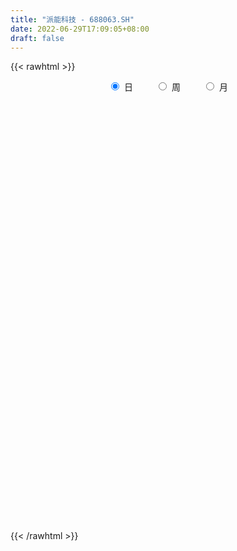 ```yaml
---
title: "派能科技 - 688063.SH"
date: 2022-06-29T17:09:05+08:00
draft: false
---
```

{{< rawhtml >}}
    <div style="text-align: center">
        <label style="padding: 1rem;"><input style="margin-right: .5rem" type="radio" name="period" value="D" checked onclick="period_change(this)">日</label>
        <label style="padding: 1rem;"><input style="margin-right: .5rem" type="radio" name="period" value="W" onclick="period_change(this)">周</label>
        <label style="padding: 1rem;"><input style="margin-right: .5rem" type="radio" name="period" value="M" onclick="period_change(this)">月</label>
    </div>
    <div id="chart" style="height: 700px;"></div> 
    <script type="text/javascript">
        const D_v = [273046.78,97924.73,88136.42,76808.94,65475.7,60757.52,57093.83,66831.12,45826.15,49119.48,37431.47,48142.55,37452.57,31967.43,30569.58,29855.38,43592.85,48864.14,32697.73,33250.48,41893.1,52590.34,36402.85,40763.21,46381.19,34782.19,46251.11,49504.5,40708.45,31573.66,25070.92,29524.57,33654.1,20893.22,26865.68,19765.58,29781.61,24526.86,19784.31,55103.27,35203.8,25400.26,30205.77,25811.33,16181.82,29286.15,48267.77,41911.26,24914.96,20153.99,22989.81,22085.48,20288.35,16671.43,24651.2,17261.12,19601.29,15123.93,22007.22,15567.19,17215.17,16377.56,25790.55,15252.17,15363.24,19764.62,13440.14,7428.01,10926.7,9331.5,7699.43,15605.29,48139.21,22446.74,37890.24,33213.41,38225.96,24677.93,63293.98,37479.45,25271.12,16910.54,14195.3,16563.99,12227.31,7889.49,10055.88,14123.94,17603.5,11700.09,23464.71,17870.92,17282.64,19827.45,16540.26,13549.57,16317.92,20366.4,27458.24,23185.02,20376.6,15290.1,15204.04,17220.78,10466.37,16956.04,20396.37,19632.38,13871.04,23895.1,11225.34,17598.41,21825.78,16162.66,21008.82,26310.12,54431.71,55469.05,44627.77,36869.71,41436.9,28921.9,23352.49,30486.96,49571.92,33452.53,44610.11,38406.59,34427.2,26172.35,31918.99,30494.25,26461.39,21979.28,28813.92,38677.5,49750.01,46345.93,44402.79,48065.46,70808.18,80575.54,57461.12,65347.58,40773.13,27721.02,40338.39,36556.99,44055.19,38465.22,28853.62,31507.08,33045.14,33113.58,26781.0,21010.23,36414.8,23845.56,19172.25,23170.12,23253.92,21565.36,43455.37,19674.5,27497.39,14045.29,16520.76,27085.89,12359.22,12369.03,17633.37,20452.36,11938.68,10515.44,12670.83,12165.64,15302.14,10354.28,10432.88,14107.45,19140.77,12549.72,10895.25,14103.78,10065.69,25934.63,12763.15,14578.12,18965.34,10880.78,8864.61,13312.36,26811.43,15011.58,15095.91,31974.57,33083.77,22109.01,16873.19,19826.4,20055.18,17405.54,19410.14,22831.26,21283.39,12671.64,12857.29,62176.99,29201.33,25301.13,21966.44,18521.07,12959.39,11901.8,14700.48,32486.21,19689.06,17772.47,12399.14,10702.11,23839.31,18803.17,19496.26,12925.37,9293.5,14546.02,16775.47,15584.32,10803.75,15923.17,22494.24,11253.08,9131.74,12372.0,13546.0,13227.3,19943.76,10336.89,9176.72,9474.68,7368.41,7082.1,9055.63,19352.32,14344.21,26085.11,13575.84,22825.08,27306.96,15347.31,15419.07,22466.59,12476.77,12766.37,18546.07,15619.09,14101.1,16610.65,16173.23,20993.71,15220.73,19959.35,15829.45,11224.31,11323.06,12266.18,12228.44,8706.13,8355.8,12172.9,19690.19,12888.26,44457.66,15708.64,19979.28,26477.95,22153.18,27360.99,23233.69,30496.54,31915.74,28472.58,24385.62,14578.54,14138.08,15817.82,20486.51,35273.2,27634.57,41721.8,34428.42,27122.52,36259.04,13683.46,22088.74,17612.84,29095.49,18537.64,15186.68,13064.64,12458.67,24598.79,16164.96,31332.8,40631.09,30932.22,29368.28,27448.64,40314.13,35653.37,30553.74,36952.9,35161.07,40559.89,18127.08,24001.44,18582.17,29362.45,43052.73,52383.19,37032.72,34078.25,34333.2,24100.69,29563.65,30656.7,33726.48,16458.27,41306.78,22444.16,22306.85,19398.06,33512.22,18926.07,25038.09,23859.15,18670.39,17216.48,18381.98,22680.47,23262.22,22484.17,28993.9,25705.33,25683.24,28009.43,13867.39,58177.85,41890.65,39212.88,29786.52,17571.28,34626.61,32515.1,27904.06,38741.04,30600.56,29550.65,21024.37,24052.49,25257.1]
const D_histogram = [0.0,1.4888660969,5.0458470434,6.9397286735,8.553607299,11.0449021253,10.3565838965,7.279390785,5.3257428769,2.7243071398,0.5170983242,-0.7413672257,-1.8365724384,-2.2866656624,-1.9424008083,-2.2785398731,-1.5269099106,0.4443118541,1.640343495,1.3267993974,-1.2915848443,-5.2782120883,-8.1145172512,-9.0562398311,-11.001526925,-11.7703743864,-13.3550514434,-14.3407325232,-13.3822192075,-12.5044127368,-11.1484285305,-10.024057614,-9.2066727445,-7.8690242676,-7.0807191494,-6.2751826288,-5.3163777816,-3.5517093308,-1.9675153506,0.7243266623,2.1731066035,3.1000925504,2.8058041549,2.7480795994,2.9209069325,3.7904996988,5.2372306094,5.1193369002,4.9387205655,4.8778232805,4.605155176,3.9457274952,3.9986467674,3.5129440957,2.4033261709,1.8449588252,1.8435177457,1.8487874363,2.1926450958,2.1455975024,2.2742252423,2.402119201,2.9155961337,3.025175066,3.0935974384,2.4420987488,1.6200338575,0.9819045862,0.7461852615,0.3917151551,0.1560020456,0.3507016393,1.2968421473,1.7577591284,2.3088520193,3.070575991,3.8031565321,4.0811115408,2.4611837047,0.8395222485,0.1046116657,-0.6552451918,-1.0613887106,-1.522702924,-1.5225220061,-1.3712994426,-1.3459124734,-1.2859791253,-0.8082958824,-0.5725207823,0.099824014,0.5202096357,1.149375082,1.5757696369,1.7814807969,1.5768426211,1.5299338313,1.5438445274,2.0434568032,2.0776409201,1.8927102352,1.328848781,1.0607229465,0.5230893438,0.1536787546,-0.5443834731,-0.5535326204,-0.3569722288,-0.3970700562,-1.0215592003,-1.2669778088,-1.0580237607,-0.4917715675,-0.191536557,0.1066275841,0.646082,1.691841355,3.502340429,4.5169411637,4.5409896444,3.4335145366,2.6179355565,2.1599447613,1.975163298,3.3376123228,3.4726982577,4.5969932537,4.7945115286,4.0956627831,2.9082372349,2.5978576802,1.1697767471,-0.2740119793,-1.5102986897,-1.6433422151,-0.4608866654,0.7384957325,1.8328766316,0.7009349107,1.0507823732,4.1306463631,5.1648511551,4.9951178484,2.2131127948,0.9991038052,-0.329681206,0.2609145931,0.78620009,0.2424756731,0.2883477454,-0.4237616544,-1.8126177823,-3.6004005005,-5.3499505335,-6.7150821283,-7.0823147389,-7.0426849326,-6.1546030145,-5.6447477639,-4.8701728701,-4.7313749514,-4.8905591303,-3.0536026405,-1.6668745557,-2.1060625571,-2.1800301302,-2.1272811174,-2.9496520705,-3.1870744346,-3.1715312131,-3.2775616139,-2.5226837191,-2.4592467965,-2.1900117424,-1.5666978469,-1.4410656388,-1.8361649161,-1.6482390314,-1.6932069057,-1.1791282061,-0.1953215841,-0.037172061,-0.0218281654,0.0436521882,-0.0582570294,-1.3221718608,-2.1008885858,-1.9357401198,-0.913291932,-0.2493294261,0.3184385026,0.9460341019,2.4337821262,3.0886411025,3.1966855245,4.3236798958,4.8480684226,5.0557717941,4.4407711953,3.6902507121,3.1403541655,2.1769165339,1.5722671659,1.9762136743,1.0919023654,0.7395029835,0.3441667645,1.9859380921,2.744969583,3.2173773727,3.1461856766,2.1003190284,1.5861424133,0.8963183425,0.7961389099,1.6771566592,1.4639035483,0.6217648111,-0.3101656551,-0.9220691334,-0.7542044732,-0.7237083477,-0.2368111956,-0.3446298065,-0.5411603876,-1.3376098931,-2.3440235142,-2.505602024,-2.7093194209,-2.6277567593,-3.2444417751,-3.6623573642,-3.8399173792,-3.9642772103,-4.061435665,-4.5477531884,-4.4195195726,-4.1707806356,-3.7555944086,-3.7196234161,-3.3563405122,-2.6665582137,-2.1002428125,-1.4862428714,-0.6037586165,-0.7306423228,-0.9662148535,-1.4563857744,-1.8888569582,-2.3137084909,-2.7362336469,-2.7109090802,-2.7382634474,-2.5433483967,-1.969118492,-1.3359178398,-0.7214311285,-0.5506551796,-0.1200448176,0.449848667,0.6275038836,0.7381070261,0.6556131891,0.5595810631,0.9342637597,0.9772190726,0.9794445353,0.9116726442,0.8238387782,0.5544876406,0.8351612069,1.1593359477,2.2173852595,2.7463473635,2.9071466005,3.2095063675,3.6029552849,3.2454463355,3.2454618219,2.6561517282,2.1409463547,1.7517525487,1.1101436682,0.5437318592,0.0439706129,-0.3872790829,-0.4591744801,-0.2486876535,-0.3381834999,-1.3824340976,-2.1962969089,-2.172252523,-1.6506042376,-1.2388732946,-0.7048362719,-0.4689732512,0.0939240106,0.2953713698,0.3617819567,0.3028721155,0.0759142664,0.4930838567,0.5711242423,1.0668362303,1.7040216742,2.1909299977,2.3495510744,2.0117691228,2.439813685,2.3740860596,2.6082793408,3.1813524498,3.3641119833,3.7668058426,3.6177804426,3.1340017833,2.3507718671,1.5285092913,1.551670188,2.4777760057,2.4535721789,2.9506856481,2.7072816493,2.4594302583,2.5729193092,2.5551843236,2.5505003018,2.4118590087,1.5330664703,1.10213164,1.3108554747,1.4317721962,1.9169058686,1.8985288426,2.1866103937,1.8553497742,1.5734214569,1.3336066732,0.7410701919,0.0793571909,-0.0059991174,0.3356469327,0.6326938772,1.0641008727,1.7493256511,1.8198276825,1.3057368255,0.4115555035,0.4035958045,0.6474661308,0.3737678492,0.1088899106,0.9187217087,1.8968505428,2.3683762343,3.8924162702,5.2502935885,5.2115299512,5.4005128003,4.5830071376,3.7663112353]
const D_fast = [0.0,1.8610826211,6.6795253285,10.3083391269,14.0606195772,19.3131399348,21.2139676801,19.9566222648,19.334410076,17.4140511239,15.3361168893,13.8923095329,12.3379612106,11.3162015711,11.1748662231,10.2690921901,10.6389946748,12.7212944031,14.3274119177,14.3455676695,11.4042872167,6.0981069506,1.2331724749,-1.9726100628,-6.6682788879,-10.3797199459,-15.3031598637,-19.8740240744,-22.2610655605,-24.5093622741,-25.9404852003,-27.3221286873,-28.806412004,-29.436019594,-30.4178942631,-31.1811533998,-31.551442998,-30.6747018798,-29.5823867373,-26.7094630589,-24.7174064668,-23.0153973823,-22.608234739,-21.9789393947,-21.0758853284,-19.2586676374,-16.5026290745,-15.3406885586,-14.286624752,-13.1280662169,-12.2494455274,-11.9224413344,-10.8698603703,-10.4773270181,-10.9861134001,-11.0832410396,-10.6238026826,-10.156336133,-9.2643171995,-8.7749654174,-8.0777813668,-7.3493576079,-6.1069816417,-5.241108943,-4.399287211,-4.4402612134,-4.8573176402,-5.2499707651,-5.2991437744,-5.555685092,-5.7523976901,-5.4700226865,-4.1996716417,-3.2993148785,-2.1710089828,-0.6416410134,1.0417286608,2.3399615547,1.3353296447,-0.0764512493,-0.7852089156,-1.7088770711,-2.3803677676,-3.222357712,-3.6028072956,-3.7944095927,-4.1055007419,-4.3670621751,-4.0914529028,-3.9988079983,-3.3015071985,-2.7510691678,-1.8345599511,-1.0142229869,-0.3631416277,-0.1735691482,0.1620055198,0.5618773477,1.5723538243,2.1259481713,2.4141950451,2.1825457862,2.1796006884,1.7727394215,1.4417485211,0.607590425,0.4600581227,0.5673754571,0.4280101156,-0.4518688285,-1.0140318892,-1.0695837814,-0.62627448,-0.3739236088,-0.0491025717,0.6518723443,2.120592038,4.8066762193,6.9505122448,8.1098081367,7.860711663,7.699616572,7.7816119672,8.0906213284,10.2874734339,11.2907339333,13.5642772427,14.9604233997,15.28549035,14.8251241106,15.1642089758,14.0285722295,12.5162805083,10.9024191254,10.3585400463,11.4257739296,12.8097802607,14.3623803176,13.4056723245,14.0182153802,18.1307409609,20.4561585417,21.5352046971,19.3064778422,18.3422448039,16.9310394911,17.5868639386,18.3086994579,17.8255939593,17.9435529679,17.1255031546,15.2834925811,12.5956097377,9.5085720714,6.4646699445,4.3268586492,2.6058172223,1.9552483868,1.0539166965,0.6109483727,-0.4330974464,-1.8149214079,-0.7413655782,0.2286438676,-0.737059773,-1.3560348787,-1.8351061452,-3.3948901159,-4.4290810888,-5.2064206705,-6.1318414747,-6.0076345097,-6.5590092862,-6.8372771677,-6.6056377339,-6.8402719356,-7.6944124419,-7.918546315,-8.3868159157,-8.1675192676,-7.2325430417,-7.0836865338,-7.0737996796,-6.997406279,-7.113879754,-8.7083375505,-10.0122764219,-10.3310629859,-9.5369377811,-8.9353076318,-8.2879300774,-7.4238259527,-5.3276323968,-3.9006131448,-2.9933973417,-0.7854829964,0.9509226359,2.422568956,2.917761156,3.0898033508,3.3249953456,2.9057868475,2.694204271,3.592204198,2.9808684804,2.8133448444,2.5040503165,4.6423061671,6.0875800538,7.3643321867,8.0796869098,7.5589000186,7.4412590068,6.9755145217,7.0743698166,8.3746767306,8.5273995068,7.8407019724,6.8312300925,5.9888093308,5.9681228727,5.8176919113,6.2453862645,6.051410202,5.7195895239,4.5887375451,2.9963180456,2.2083390297,1.3272917776,0.7519152493,-0.6758802102,-2.0093851404,-3.1469245001,-4.2623536338,-5.3748710048,-6.9981268253,-7.9747731027,-8.7687293245,-9.2924416997,-10.1863765612,-10.6621787853,-10.6390360403,-10.5977813422,-10.3553421189,-9.6237975182,-9.9333418051,-10.4104680492,-11.2647354137,-12.1694208371,-13.1726994925,-14.2792830603,-14.9316857636,-15.6436059926,-16.0845280411,-16.0025777595,-15.7033565672,-15.2692276381,-15.236115484,-14.8355163265,-14.1531606751,-13.8186294875,-13.5234995886,-13.4420901283,-13.3982269884,-12.7899783519,-12.5027182709,-12.2556316744,-12.0954854045,-11.9773595759,-12.1080888033,-11.6186249353,-11.0046162075,-9.3922205809,-8.176671636,-7.2890857488,-6.18434939,-4.8901616514,-4.4363090168,-3.6249280751,-3.5502002366,-3.5301690215,-3.4814246903,-3.8454976537,-4.2759764979,-4.764745091,-5.2928145575,-5.4795035747,-5.3311886615,-5.5052303829,-6.8950895049,-8.2580265435,-8.7770452884,-8.6680480624,-8.566035443,-8.2082074884,-8.0895877804,-7.503209516,-7.2279193143,-7.0710632382,-7.0542550506,-7.2622343331,-6.7217937786,-6.5009723325,-5.7385512868,-4.6753604244,-3.6407196015,-2.8947107561,-2.7295504271,-1.6915524436,-1.1637585541,-0.2774954377,1.0909157838,2.114703313,3.459098633,4.2145183437,4.5142401302,4.3187031808,3.8785679278,4.2896463715,5.8351961906,6.4243854085,7.6591702897,8.0925867033,8.4595928769,9.216311755,9.8373728504,10.470313904,10.934637363,10.4391114422,10.283709522,10.8201472253,11.2990069959,12.2633671354,12.71962232,13.5543564696,13.6869332936,13.7983603405,13.8919472252,13.4846782918,12.8428045885,12.7559485009,13.1815062841,13.6367266979,14.3341589116,15.4567151028,15.9821740549,15.7945174042,15.0032249581,15.0961642103,15.5019010692,15.32164475,15.083989289,16.1235015143,17.5758429841,18.6394627341,21.1366068376,23.807057553,25.0711764035,26.6102874527,26.9385335744,27.0634154809]
const D_slow = [0.0,0.3722165242,1.6336782851,3.3686104534,5.5070122782,8.2682378095,10.8573837836,12.6772314799,14.0086671991,14.6897439841,14.8190185651,14.6336767587,14.1745336491,13.6028672335,13.1172670314,12.5476320631,12.1659045855,12.276982549,12.6870684227,13.0187682721,12.695872061,11.3763190389,9.3476897261,7.0836297683,4.3332480371,1.3906544405,-1.9481084203,-5.5332915511,-8.878846353,-12.0049495372,-14.7920566699,-17.2980710733,-19.5997392595,-21.5669953264,-23.3371751137,-24.9059707709,-26.2350652164,-27.122992549,-27.6148713867,-27.4337897211,-26.8905130703,-26.1154899327,-25.4140388939,-24.7270189941,-23.9967922609,-23.0491673362,-21.7398596839,-20.4600254588,-19.2253453175,-18.0058894973,-16.8546007034,-15.8681688296,-14.8685071377,-13.9902711138,-13.3894395711,-12.9281998648,-12.4673204283,-12.0051235693,-11.4569622953,-10.9205629197,-10.3520066091,-9.7514768089,-9.0225777755,-8.266284009,-7.4928846494,-6.8823599622,-6.4773514978,-6.2318753512,-6.0453290359,-5.9474002471,-5.9083997357,-5.8207243259,-5.496513789,-5.0570740069,-4.4798610021,-3.7122170043,-2.7614278713,-1.7411499861,-1.1258540599,-0.9159734978,-0.8898205814,-1.0536318793,-1.318979057,-1.699654788,-2.0802852895,-2.4231101501,-2.7595882685,-3.0810830498,-3.2831570204,-3.426287216,-3.4013312125,-3.2712788036,-2.9839350331,-2.5899926238,-2.1446224246,-1.7504117693,-1.3679283115,-0.9819671797,-0.4711029789,0.0483072512,0.52148481,0.8536970052,1.1188777418,1.2496500778,1.2880697664,1.1519738982,1.0135907431,0.9243476859,0.8250801718,0.5696903718,0.2529459196,-0.0115600206,-0.1345029125,-0.1823870518,-0.1557301557,0.0057903443,0.428750683,1.3043357903,2.4335710812,3.5688184923,4.4271971264,5.0816810156,5.6216672059,6.1154580304,6.9498611111,7.8180356755,8.967283989,10.1659118711,11.1898275669,11.9168868756,12.5663512957,12.8587954824,12.7902924876,12.4127178152,12.0018822614,11.886660595,12.0712845282,12.5295036861,12.7047374137,12.967433007,14.0000945978,15.2913073866,16.5400868487,17.0933650474,17.3431409987,17.2607206972,17.3259493454,17.5224993679,17.5831182862,17.6552052226,17.549264809,17.0961103634,16.1960102383,14.8585226049,13.1797520728,11.4091733881,9.6485021549,8.1098514013,6.6986644603,5.4811212428,4.298277505,3.0756377224,2.3122370623,1.8955184233,1.3690027841,0.8239952515,0.2921749722,-0.4452380454,-1.2420066541,-2.0348894574,-2.8542798608,-3.4849507906,-4.0997624897,-4.6472654253,-5.0389398871,-5.3992062968,-5.8582475258,-6.2703072836,-6.69360901,-6.9883910616,-7.0372214576,-7.0465144728,-7.0519715142,-7.0410584672,-7.0556227245,-7.3861656897,-7.9113878362,-8.3953228661,-8.6236458491,-8.6859782056,-8.60636858,-8.3698600545,-7.761414523,-6.9892542473,-6.1900828662,-5.1091628923,-3.8971457866,-2.6332028381,-1.5230100393,-0.6004473613,0.1846411801,0.7288703136,1.1219371051,1.6159905237,1.888966115,2.0738418609,2.159883552,2.656368075,3.3426104708,4.146954814,4.9335012331,5.4585809902,5.8551165935,6.0791961792,6.2782309067,6.6975200715,7.0634959585,7.2189371613,7.1413957475,6.9108784642,6.7223273459,6.541400259,6.4821974601,6.3960400085,6.2607499116,5.9263474383,5.3403415597,4.7139410537,4.0366111985,3.3796720087,2.5685615649,1.6529722238,0.6929928791,-0.2980764235,-1.3134353398,-2.4503736369,-3.55525353,-4.5979486889,-5.5368472911,-6.4667531451,-7.3058382731,-7.9724778266,-8.4975385297,-8.8690992475,-9.0200389017,-9.2026994824,-9.4442531957,-9.8083496393,-10.2805638789,-10.8589910016,-11.5430494133,-12.2207766834,-12.9053425452,-13.5411796444,-14.0334592674,-14.3674387274,-14.5477965095,-14.6854603044,-14.7154715088,-14.6030093421,-14.4461333712,-14.2616066147,-14.0977033174,-13.9578080516,-13.7242421117,-13.4799373435,-13.2350762097,-13.0071580486,-12.8011983541,-12.6625764439,-12.4537861422,-12.1639521553,-11.6096058404,-10.9230189995,-10.1962323494,-9.3938557575,-8.4931169363,-7.6817553524,-6.8703898969,-6.2063519649,-5.6711153762,-5.233177239,-4.9556413219,-4.8197083571,-4.8087157039,-4.9055354746,-5.0203290947,-5.082501008,-5.167046883,-5.5126554074,-6.0617296346,-6.6047927654,-7.0174438248,-7.3271621484,-7.5033712164,-7.6206145292,-7.5971335266,-7.5232906841,-7.4328451949,-7.3571271661,-7.3381485995,-7.2148776353,-7.0720965747,-6.8053875172,-6.3793820986,-5.8316495992,-5.2442618306,-4.7413195499,-4.1313661286,-3.5378446137,-2.8857747785,-2.0904366661,-1.2494086703,-0.3077072096,0.5967379011,1.3802383469,1.9679313137,2.3500586365,2.7379761835,3.3574201849,3.9708132296,4.7084846416,5.385305054,6.0001626186,6.6433924458,7.2821885268,7.9198136022,8.5227783544,8.9060449719,9.1815778819,9.5092917506,9.8672347997,10.3464612668,10.8210934774,11.3677460759,11.8315835194,12.2249388836,12.5583405519,12.7436080999,12.7634473976,12.7619476183,12.8458593515,13.0040328208,13.2700580389,13.7073894517,14.1623463724,14.4887805787,14.5916694546,14.6925684057,14.8544349384,14.9478769007,14.9750993784,15.2047798056,15.6789924413,16.2710864999,17.2441905674,18.5567639645,19.8596464523,21.2097746524,22.3555264368,23.2971042456]
const D_data = [['2020-12-30', 200.01, 235.29, 193.77, 260.05],['2020-12-31', 245.0, 258.62, 240.1, 261.0],['2021-01-04', 269.8, 301.01, 260.18, 318.0],['2021-01-05', 301.87, 300.13, 286.12, 324.0],['2021-01-06', 307.0, 313.0, 301.0, 330.0],['2021-01-07', 310.03, 344.0, 298.03, 348.0],['2021-01-08', 343.0, 319.0, 309.6, 346.0],['2021-01-11', 322.0, 287.6, 280.0, 327.52],['2021-01-12', 288.01, 295.0, 279.51, 304.58],['2021-01-13', 291.9, 279.8, 269.8, 308.0],['2021-01-14', 275.0, 275.1, 274.0, 291.98],['2021-01-15', 274.0, 279.6, 256.6, 282.8],['2021-01-18', 270.45, 276.28, 265.0, 285.0],['2021-01-19', 275.39, 280.5, 275.0, 297.9],['2021-01-20', 280.5, 290.38, 273.0, 293.98],['2021-01-21', 289.0, 282.01, 281.22, 296.19],['2021-01-22', 287.0, 297.01, 287.0, 306.6],['2021-01-25', 303.0, 321.0, 302.4, 342.66],['2021-01-26', 321.0, 322.5, 306.7, 332.0],['2021-01-27', 318.79, 309.0, 290.0, 325.98],['2021-01-28', 296.0, 274.0, 274.0, 302.5],['2021-01-29', 266.0, 238.0, 231.0, 269.91],['2021-02-01', 239.64, 230.0, 220.01, 240.88],['2021-02-02', 231.24, 237.77, 218.32, 238.47],['2021-02-03', 234.0, 210.11, 209.66, 235.0],['2021-02-04', 207.2, 208.75, 198.5, 214.83],['2021-02-05', 208.98, 182.0, 181.05, 213.17],['2021-02-08', 180.0, 170.87, 165.95, 181.9],['2021-02-09', 172.0, 183.0, 168.95, 188.0],['2021-02-10', 181.17, 175.08, 172.3, 183.55],['2021-02-18', 180.05, 175.72, 171.0, 183.0],['2021-02-19', 173.18, 168.75, 168.0, 175.31],['2021-02-22', 170.05, 159.81, 159.35, 171.23],['2021-02-23', 158.0, 162.38, 156.27, 164.88],['2021-02-24', 163.0, 152.05, 151.02, 163.0],['2021-02-25', 151.01, 147.78, 146.97, 155.99],['2021-02-26', 143.02, 146.18, 138.0, 148.48],['2021-03-01', 150.0, 156.3, 149.0, 158.24],['2021-03-02', 159.86, 157.0, 153.08, 160.31],['2021-03-03', 157.5, 178.06, 156.99, 180.0],['2021-03-04', 174.18, 171.0, 168.28, 176.68],['2021-03-05', 171.5, 169.24, 168.99, 178.99],['2021-03-08', 170.0, 154.34, 153.28, 172.68],['2021-03-09', 152.5, 155.0, 147.06, 162.59],['2021-03-10', 161.5, 157.0, 155.35, 165.0],['2021-03-11', 157.2, 167.9, 154.06, 170.98],['2021-03-12', 169.9, 181.85, 169.0, 188.06],['2021-03-15', 181.53, 166.99, 165.0, 184.54],['2021-03-16', 168.69, 166.6, 160.33, 172.6],['2021-03-17', 163.11, 168.73, 160.0, 172.77],['2021-03-18', 169.04, 166.49, 162.57, 171.0],['2021-03-19', 161.33, 160.21, 158.02, 163.01],['2021-03-22', 159.34, 168.49, 158.3, 169.98],['2021-03-23', 168.88, 161.52, 159.5, 169.5],['2021-03-24', 159.52, 149.79, 149.79, 160.77],['2021-03-25', 147.91, 152.0, 144.36, 154.3],['2021-03-26', 151.38, 157.13, 151.0, 159.88],['2021-03-29', 156.0, 156.96, 155.18, 160.5],['2021-03-30', 155.88, 162.1, 155.61, 166.5],['2021-03-31', 161.02, 158.15, 153.12, 162.0],['2021-04-01', 159.5, 160.83, 159.5, 165.86],['2021-04-02', 162.83, 161.96, 156.37, 166.68],['2021-04-06', 163.2, 169.33, 159.1, 170.72],['2021-04-07', 168.57, 167.11, 163.5, 170.0],['2021-04-08', 168.32, 168.41, 166.02, 171.68],['2021-04-09', 169.0, 159.0, 158.56, 169.0],['2021-04-12', 155.76, 153.54, 151.38, 159.0],['2021-04-13', 152.1, 152.02, 152.0, 155.49],['2021-04-14', 151.95, 154.51, 150.7, 155.58],['2021-04-15', 154.77, 151.02, 149.13, 154.77],['2021-04-16', 151.0, 150.28, 148.36, 151.97],['2021-04-19', 145.08, 154.93, 145.01, 155.5],['2021-04-20', 153.41, 167.3, 153.0, 176.53],['2021-04-21', 164.8, 165.51, 163.0, 170.2],['2021-04-22', 178.0, 170.34, 166.01, 181.87],['2021-04-23', 167.0, 178.12, 166.99, 179.6],['2021-04-26', 176.0, 184.11, 175.0, 193.68],['2021-04-27', 184.12, 184.0, 176.78, 188.85],['2021-04-28', 175.98, 158.99, 154.0, 175.98],['2021-04-29', 155.91, 151.35, 149.56, 158.88],['2021-04-30', 151.35, 156.32, 151.35, 157.47],['2021-05-06', 155.0, 151.59, 149.9, 156.16],['2021-05-07', 151.01, 152.0, 151.01, 156.92],['2021-05-10', 151.0, 147.7, 146.45, 151.5],['2021-05-11', 146.01, 150.74, 146.01, 153.57],['2021-05-12', 149.1, 151.56, 149.1, 152.85],['2021-05-13', 150.13, 149.0, 148.4, 151.25],['2021-05-14', 150.46, 148.19, 147.02, 150.8],['2021-05-17', 149.0, 153.59, 147.86, 156.45],['2021-05-18', 153.68, 151.46, 150.05, 156.33],['2021-05-19', 151.45, 158.72, 150.03, 160.0],['2021-05-20', 156.8, 158.3, 156.8, 164.8],['2021-05-21', 160.35, 163.99, 158.03, 168.86],['2021-05-24', 167.0, 165.01, 164.41, 171.96],['2021-05-25', 164.56, 164.97, 160.56, 165.98],['2021-05-26', 164.69, 160.9, 160.06, 164.7],['2021-05-27', 160.01, 163.22, 160.01, 167.99],['2021-05-28', 163.44, 164.96, 161.21, 170.93],['2021-05-31', 165.0, 173.78, 164.0, 175.12],['2021-06-01', 172.83, 171.02, 167.26, 174.99],['2021-06-02', 172.29, 169.5, 166.16, 175.97],['2021-06-03', 168.0, 164.11, 164.0, 169.62],['2021-06-04', 163.01, 166.66, 162.05, 170.35],['2021-06-07', 166.48, 161.9, 160.67, 166.5],['2021-06-08', 161.98, 162.0, 160.88, 165.18],['2021-06-09', 162.16, 155.0, 155.0, 162.69],['2021-06-10', 156.4, 161.43, 154.3, 164.0],['2021-06-11', 162.0, 164.29, 159.15, 166.0],['2021-06-15', 164.29, 161.57, 160.11, 167.0],['2021-06-16', 160.98, 151.97, 149.85, 160.99],['2021-06-17', 150.9, 153.5, 150.9, 154.25],['2021-06-18', 153.5, 158.18, 151.04, 159.48],['2021-06-21', 158.2, 164.13, 156.88, 167.58],['2021-06-22', 165.96, 162.85, 160.0, 167.0],['2021-06-23', 162.45, 164.39, 162.39, 170.0],['2021-06-24', 169.0, 169.98, 165.69, 172.39],['2021-06-25', 173.06, 181.6, 167.2, 190.9],['2021-06-28', 180.8, 201.15, 180.8, 203.79],['2021-06-29', 200.0, 202.33, 196.49, 205.9],['2021-06-30', 201.78, 196.8, 193.0, 201.78],['2021-07-01', 196.25, 183.45, 180.99, 198.98],['2021-07-02', 181.0, 185.0, 176.88, 189.5],['2021-07-05', 186.0, 188.71, 184.54, 194.97],['2021-07-06', 188.79, 192.89, 188.77, 198.59],['2021-07-07', 191.0, 218.55, 187.0, 220.99],['2021-07-08', 221.88, 211.02, 210.96, 221.88],['2021-07-09', 210.8, 231.28, 207.0, 233.0],['2021-07-12', 235.3, 228.39, 227.0, 240.86],['2021-07-13', 228.6, 220.89, 216.88, 235.79],['2021-07-14', 220.89, 214.11, 214.0, 227.0],['2021-07-15', 213.58, 225.0, 210.5, 225.8],['2021-07-16', 227.75, 209.6, 206.77, 227.8],['2021-07-19', 206.6, 203.8, 202.0, 217.85],['2021-07-20', 201.38, 200.21, 198.0, 207.9],['2021-07-21', 202.58, 210.8, 202.58, 215.39],['2021-07-22', 210.27, 231.0, 210.08, 232.55],['2021-07-23', 235.0, 239.5, 224.9, 252.11],['2021-07-26', 245.58, 247.2, 238.78, 256.88],['2021-07-27', 247.9, 222.01, 217.2, 248.88],['2021-07-28', 221.16, 241.0, 217.3, 242.98],['2021-07-29', 248.5, 288.54, 241.5, 288.54],['2021-07-30', 282.11, 279.89, 276.8, 316.44],['2021-08-02', 290.86, 273.5, 264.39, 293.88],['2021-08-03', 273.95, 238.04, 234.25, 276.23],['2021-08-04', 237.0, 250.6, 236.9, 255.99],['2021-08-05', 250.0, 245.0, 240.13, 250.74],['2021-08-06', 249.45, 269.5, 243.5, 269.99],['2021-08-09', 264.74, 274.62, 253.0, 281.66],['2021-08-10', 274.99, 264.09, 257.62, 290.5],['2021-08-11', 258.0, 272.86, 254.0, 285.0],['2021-08-12', 272.0, 264.01, 261.09, 272.0],['2021-08-13', 258.0, 251.4, 249.0, 263.98],['2021-08-16', 251.0, 237.98, 237.22, 251.0],['2021-08-17', 238.75, 227.48, 222.1, 244.0],['2021-08-18', 229.0, 221.0, 215.05, 232.0],['2021-08-19', 220.01, 225.02, 216.3, 230.86],['2021-08-20', 210.0, 225.06, 203.89, 226.5],['2021-08-23', 221.5, 234.18, 220.01, 235.0],['2021-08-24', 235.0, 229.55, 228.88, 237.87],['2021-08-25', 228.0, 233.0, 220.01, 233.0],['2021-08-26', 234.99, 224.35, 223.95, 241.0],['2021-08-27', 222.8, 217.22, 215.0, 225.99],['2021-08-30', 219.98, 243.99, 219.0, 249.77],['2021-08-31', 240.14, 245.5, 237.0, 247.5],['2021-09-01', 243.01, 223.9, 220.92, 244.83],['2021-09-02', 223.9, 225.52, 221.58, 227.33],['2021-09-03', 225.0, 225.4, 221.0, 236.3],['2021-09-06', 227.0, 210.29, 204.62, 227.0],['2021-09-07', 210.0, 212.16, 208.0, 214.38],['2021-09-08', 212.5, 211.94, 208.6, 217.88],['2021-09-09', 210.0, 207.23, 202.0, 213.85],['2021-09-10', 208.94, 217.0, 205.0, 218.0],['2021-09-13', 217.0, 208.01, 207.88, 217.01],['2021-09-14', 205.88, 209.0, 205.21, 214.05],['2021-09-15', 208.97, 213.66, 206.23, 214.27],['2021-09-16', 213.38, 207.5, 206.03, 213.38],['2021-09-17', 207.98, 198.12, 193.66, 210.28],['2021-09-22', 195.0, 202.6, 195.0, 206.06],['2021-09-23', 204.0, 197.8, 196.76, 206.5],['2021-09-24', 199.0, 203.95, 196.79, 210.6],['2021-09-27', 211.05, 212.35, 204.57, 215.79],['2021-09-28', 211.81, 204.0, 203.34, 212.0],['2021-09-29', 205.0, 201.65, 201.6, 209.69],['2021-09-30', 202.28, 201.5, 200.31, 208.1],['2021-10-08', 203.31, 198.29, 198.1, 206.8],['2021-10-11', 199.6, 178.43, 178.0, 200.43],['2021-10-12', 178.0, 176.5, 171.7, 181.41],['2021-10-13', 178.08, 183.88, 174.4, 186.28],['2021-10-14', 184.25, 195.49, 182.0, 197.96],['2021-10-15', 191.6, 193.87, 190.1, 198.89],['2021-10-18', 193.88, 194.8, 192.29, 199.7],['2021-10-19', 200.0, 198.09, 197.68, 205.38],['2021-10-20', 198.77, 214.82, 197.13, 219.77],['2021-10-21', 215.82, 211.36, 208.37, 218.0],['2021-10-22', 213.8, 208.16, 202.51, 213.8],['2021-10-25', 209.6, 226.5, 209.6, 229.79],['2021-10-26', 229.0, 226.47, 225.49, 241.41],['2021-10-27', 226.47, 228.0, 225.37, 237.77],['2021-10-28', 225.68, 220.1, 219.4, 231.38],['2021-10-29', 220.01, 217.81, 207.17, 221.37],['2021-11-01', 219.0, 219.51, 213.88, 225.3],['2021-11-02', 216.88, 212.42, 208.0, 218.95],['2021-11-03', 212.0, 214.3, 209.06, 220.97],['2021-11-04', 217.0, 228.02, 217.0, 230.0],['2021-11-05', 227.0, 212.05, 211.65, 228.02],['2021-11-08', 209.45, 216.38, 209.45, 219.79],['2021-11-09', 220.02, 214.55, 213.58, 223.58],['2021-11-10', 236.09, 244.75, 230.0, 250.29],['2021-11-11', 243.0, 242.53, 235.95, 250.0],['2021-11-12', 240.6, 245.21, 235.65, 248.87],['2021-11-15', 245.08, 242.69, 238.91, 250.0],['2021-11-16', 241.0, 230.29, 228.7, 242.01],['2021-11-17', 232.0, 235.01, 230.0, 238.0],['2021-11-18', 234.0, 231.39, 229.0, 235.26],['2021-11-19', 234.8, 238.2, 227.03, 238.95],['2021-11-22', 245.21, 254.54, 245.21, 259.99],['2021-11-23', 252.0, 244.88, 241.6, 254.49],['2021-11-24', 244.29, 235.99, 234.08, 245.88],['2021-11-25', 238.61, 231.2, 226.58, 238.61],['2021-11-26', 231.96, 231.53, 231.0, 237.16],['2021-11-29', 229.18, 240.4, 225.36, 245.66],['2021-11-30', 243.11, 239.57, 235.68, 247.0],['2021-12-01', 239.97, 247.24, 239.05, 249.77],['2021-12-02', 245.99, 241.5, 239.56, 247.24],['2021-12-03', 242.26, 240.11, 236.55, 246.5],['2021-12-06', 243.0, 230.01, 228.43, 246.5],['2021-12-07', 232.4, 221.81, 219.0, 234.39],['2021-12-08', 222.99, 228.0, 221.45, 229.57],['2021-12-09', 225.6, 225.01, 223.68, 231.0],['2021-12-10', 223.0, 226.64, 221.0, 231.0],['2021-12-13', 226.0, 214.5, 212.33, 227.64],['2021-12-14', 219.0, 211.71, 210.05, 219.0],['2021-12-15', 211.71, 210.26, 207.0, 215.31],['2021-12-16', 210.1, 207.0, 204.7, 212.75],['2021-12-17', 208.0, 203.4, 202.01, 210.99],['2021-12-20', 202.35, 193.21, 193.2, 202.35],['2021-12-21', 190.0, 195.91, 190.0, 200.98],['2021-12-22', 194.02, 194.41, 193.5, 198.99],['2021-12-23', 194.41, 194.39, 191.53, 195.55],['2021-12-24', 193.74, 187.0, 186.8, 197.78],['2021-12-27', 186.0, 188.36, 185.5, 191.67],['2021-12-28', 188.31, 191.8, 187.01, 192.5],['2021-12-29', 191.77, 190.57, 186.0, 192.85],['2021-12-30', 186.63, 191.69, 183.0, 193.98],['2021-12-31', 194.0, 197.0, 194.0, 198.73],['2022-01-04', 193.51, 184.56, 181.73, 196.78],['2022-01-05', 184.9, 180.2, 175.72, 184.9],['2022-01-06', 178.98, 172.69, 171.83, 184.0],['2022-01-07', 172.69, 168.13, 165.05, 174.99],['2022-01-10', 166.56, 162.7, 162.01, 168.18],['2022-01-11', 162.5, 156.8, 156.66, 163.96],['2022-01-12', 160.0, 157.45, 155.61, 160.5],['2022-01-13', 157.61, 152.8, 152.49, 158.79],['2022-01-14', 153.14, 152.03, 151.48, 154.99],['2022-01-17', 152.06, 155.09, 150.02, 157.52],['2022-01-18', 155.09, 155.75, 151.55, 159.99],['2022-01-19', 155.98, 156.01, 153.3, 159.27],['2022-01-20', 155.99, 149.98, 149.1, 156.98],['2022-01-21', 150.59, 152.5, 146.0, 156.0],['2022-01-24', 151.0, 155.0, 151.0, 159.88],['2022-01-25', 154.92, 150.47, 150.19, 156.96],['2022-01-26', 150.08, 148.91, 144.72, 152.9],['2022-01-27', 148.82, 145.1, 144.48, 150.7],['2022-01-28', 146.0, 142.93, 141.27, 147.51],['2022-02-07', 145.91, 148.21, 144.22, 149.1],['2022-02-08', 148.25, 144.01, 141.5, 149.5],['2022-02-09', 144.87, 142.5, 138.65, 144.87],['2022-02-10', 142.68, 140.33, 138.65, 142.79],['2022-02-11', 140.0, 138.51, 138.21, 141.98],['2022-02-14', 137.55, 134.0, 133.33, 139.08],['2022-02-15', 134.99, 139.69, 134.34, 140.39],['2022-02-16', 139.75, 140.92, 136.83, 143.45],['2022-02-17', 140.21, 153.53, 140.11, 159.98],['2022-02-18', 151.69, 151.59, 150.13, 153.75],['2022-02-21', 153.5, 149.61, 147.13, 153.5],['2022-02-22', 147.95, 153.7, 145.4, 158.72],['2022-02-23', 153.34, 158.19, 152.56, 159.95],['2022-02-24', 156.94, 150.47, 148.23, 158.6],['2022-02-25', 152.71, 155.55, 151.14, 157.86],['2022-02-28', 152.02, 148.0, 147.28, 154.2],['2022-03-01', 148.0, 147.01, 146.25, 154.5],['2022-03-02', 146.63, 146.92, 139.39, 148.5],['2022-03-03', 147.49, 141.38, 139.94, 149.0],['2022-03-04', 139.9, 139.01, 138.18, 143.98],['2022-03-07', 139.5, 136.5, 135.23, 140.0],['2022-03-08', 138.2, 134.0, 133.96, 139.89],['2022-03-09', 134.81, 136.09, 131.06, 137.67],['2022-03-10', 139.12, 139.0, 138.02, 145.0],['2022-03-11', 136.87, 134.6, 130.88, 136.87],['2022-03-14', 131.12, 118.1, 117.85, 133.49],['2022-03-15', 116.89, 113.68, 113.25, 119.87],['2022-03-16', 114.59, 119.38, 112.41, 120.47],['2022-03-17', 122.04, 124.59, 121.78, 128.86],['2022-03-18', 124.46, 123.56, 122.5, 125.7],['2022-03-21', 125.5, 125.82, 123.01, 129.5],['2022-03-22', 128.8, 122.62, 122.58, 129.03],['2022-03-23', 124.48, 127.65, 122.51, 129.58],['2022-03-24', 127.09, 124.27, 121.0, 127.09],['2022-03-25', 124.5, 122.5, 120.88, 125.04],['2022-03-28', 120.5, 120.16, 120.0, 123.01],['2022-03-29', 121.0, 116.38, 116.23, 122.0],['2022-03-30', 118.46, 124.16, 116.77, 124.81],['2022-03-31', 123.68, 120.66, 120.43, 124.26],['2022-04-01', 120.0, 127.12, 119.0, 128.98],['2022-04-06', 127.11, 132.14, 127.11, 135.55],['2022-04-07', 132.31, 134.0, 132.2, 137.8],['2022-04-08', 133.32, 132.67, 130.89, 138.99],['2022-04-11', 129.26, 127.0, 123.5, 131.0],['2022-04-12', 128.27, 138.0, 128.26, 138.5],['2022-04-13', 138.01, 134.18, 134.18, 141.47],['2022-04-14', 138.0, 139.94, 136.22, 141.46],['2022-04-15', 139.0, 148.35, 135.49, 150.96],['2022-04-18', 149.0, 147.9, 144.8, 155.0],['2022-04-19', 150.29, 155.0, 147.3, 155.59],['2022-04-20', 155.0, 151.76, 151.5, 155.48],['2022-04-21', 151.5, 148.7, 145.66, 155.0],['2022-04-22', 146.0, 143.95, 142.5, 151.4],['2022-04-25', 139.9, 140.97, 138.66, 147.47],['2022-04-26', 145.77, 151.0, 145.77, 156.0],['2022-04-27', 151.01, 166.95, 150.5, 168.84],['2022-04-28', 163.79, 159.99, 159.1, 169.28],['2022-04-29', 160.27, 170.6, 160.27, 170.97],['2022-05-05', 172.9, 165.0, 164.51, 178.6],['2022-05-06', 161.8, 166.5, 159.15, 166.5],['2022-05-09', 166.28, 173.59, 163.18, 174.98],['2022-05-10', 170.99, 175.26, 168.51, 179.88],['2022-05-11', 179.12, 178.5, 175.92, 184.45],['2022-05-12', 175.2, 179.6, 173.5, 182.85],['2022-05-13', 180.07, 170.39, 167.21, 180.14],['2022-05-16', 171.31, 174.8, 170.79, 177.71],['2022-05-17', 176.14, 184.52, 172.0, 186.5],['2022-05-18', 184.52, 186.8, 181.2, 188.49],['2022-05-19', 185.09, 195.8, 183.01, 199.83],['2022-05-20', 195.8, 193.8, 191.08, 202.6],['2022-05-23', 193.8, 201.6, 189.01, 203.92],['2022-05-24', 200.88, 197.0, 197.0, 206.1],['2022-05-25', 197.0, 199.05, 193.09, 199.88],['2022-05-26', 199.0, 201.1, 197.15, 208.0],['2022-05-27', 202.0, 197.06, 194.03, 205.0],['2022-05-30', 198.1, 194.94, 193.0, 203.0],['2022-05-31', 196.65, 201.99, 193.8, 203.0],['2022-06-01', 201.79, 210.0, 199.01, 211.0],['2022-06-02', 208.14, 213.41, 205.01, 216.18],['2022-06-06', 213.1, 219.63, 211.94, 220.9],['2022-06-07', 225.0, 228.9, 219.01, 229.98],['2022-06-08', 226.2, 226.67, 223.0, 240.9],['2022-06-09', 225.49, 221.44, 220.0, 232.83],['2022-06-10', 216.82, 215.62, 205.14, 220.0],['2022-06-13', 212.5, 226.7, 210.08, 227.49],['2022-06-14', 221.11, 233.03, 218.28, 236.3],['2022-06-15', 235.0, 229.0, 225.52, 235.0],['2022-06-16', 232.0, 229.98, 225.2, 234.43],['2022-06-17', 230.15, 247.5, 229.34, 248.58],['2022-06-20', 247.55, 257.8, 241.11, 268.49],['2022-06-21', 259.0, 259.38, 252.0, 267.0],['2022-06-22', 258.0, 282.9, 258.0, 288.5],['2022-06-23', 281.76, 294.87, 281.01, 301.15],['2022-06-24', 299.0, 287.89, 285.99, 301.51],['2022-06-27', 290.5, 298.35, 284.99, 298.35],['2022-06-28', 298.0, 291.15, 287.0, 306.0],['2022-06-29', 290.0, 293.34, 288.01, 303.02]]
const W_v = [370971.51,348272.41,247350.77,173437.81,209295.79,204580.55,121786.61,54595.49,130960.19,160018.5,149752.84,132055.5,98473.39,86291.07,76170.58,48825.78,157294.89,188948.44,31105.84,60860.61,87921.86,86601.6,101514.0,84671.94,66589.89,139739.09,207325.33,181474.01,161419.38,165682.1,290197.9,231641.24,179438.1,150364.75,111007.21,121193.31,89899.87,62592.73,34894.61,56689.52,10065.69,83122.02,79095.89,123866.94,100985.51,142208.38,80049.18,93048.99,84357.61,73632.73,68797.06,62159.35,57202.67,89792.99,78476.11,81050.14,83227.55,52879.61,104917.65,119205.09,129849.02,113350.18,153215.24,102521.39,97619.86,100931.59,170922.78,136431.65,195909.34,58433.89,151711.88,116587.36,103166.09,97420.76,151443.24,163087.94,159311.41,70333.96]
const W_histogram = [0.0,3.8533105413,3.5432956031,4.2574460008,0.6894369961,-5.1849858331,-9.0530886416,-11.4026103469,-13.6875590314,-12.8690570959,-10.7858430622,-10.1803093766,-9.3250413573,-7.8320278824,-6.4968429699,-5.6833566662,-2.8933779313,-2.1721415653,-1.6648777266,-1.2819777295,0.2572874444,1.4936467202,2.5185210226,3.0916369258,3.1058312051,4.6464169461,5.7747354801,9.308844228,9.8073266817,11.6463683284,14.8721437686,15.5234390135,13.9995427294,10.6343983571,7.4479906184,5.546031795,3.4781070978,0.7378258094,-0.7049726727,-1.7857036687,-2.627275519,-3.3460617437,-2.748553514,-1.6471892404,-1.267429017,1.126808312,2.0920472072,2.1279479575,2.5478449355,1.7734250752,-0.3365136428,-2.7356434302,-3.49924482,-5.6703165548,-7.7818769014,-8.6702500193,-9.3663511835,-9.5554404612,-8.27824424,-6.7121107121,-6.3399400355,-5.9470736774,-5.9713868978,-5.6053953732,-4.638694116,-3.2762327639,-1.0831989952,0.2364691596,2.9205489826,4.3500620224,5.4182879343,7.4374393299,8.6438877889,10.0933778208,10.6938303233,12.5997425216,15.7383514566,17.219399698]
const W_fast = [0.0,4.8166381766,5.3924471392,7.1709590371,3.7753092815,-3.3953600061,-9.5267349749,-14.726909267,-20.4337477093,-22.8325100478,-23.4457567796,-25.3853004382,-26.8612927582,-27.3262862539,-27.6153120838,-28.2226649468,-26.1560306947,-25.9778297201,-25.8867853129,-25.8243797482,-24.2207927132,-22.6110217574,-20.9565171993,-19.6104920647,-18.8198399841,-16.1176500066,-13.5456476026,-7.6843277976,-4.7340136735,0.0166200553,6.9604314376,11.4925864359,13.4685758341,12.7620310512,11.4376209671,10.9221700924,9.7237721697,7.1679473336,5.5489056834,4.0217487701,2.5233580401,0.9680563794,0.8784262307,1.5679931941,1.6308961633,4.3068355703,5.7950862673,6.3629740069,7.4198322188,7.0887686273,4.8947014986,1.8116608537,0.1732482589,-3.4154026147,-7.4724321866,-10.5283678093,-13.5660567693,-16.1440061624,-16.9363710012,-17.0482651512,-18.2610794836,-19.3549815448,-20.8721414896,-21.9074988083,-22.1004710802,-21.557067919,-19.6348338991,-18.2560484545,-14.8418313858,-12.3248028404,-9.9020049449,-6.0234937168,-2.6560733106,1.3167611765,4.5906712598,9.6465190885,16.7197158877,22.5056140536]
const W_slow = [0.0,0.9633276353,1.8491515361,2.9135130363,3.0858722853,1.7896258271,-0.4736463333,-3.3242989201,-6.7461886779,-9.9634529519,-12.6599137174,-15.2049910616,-17.5362514009,-19.4942583715,-21.118469114,-22.5393082805,-23.2626527634,-23.8056881547,-24.2219075864,-24.5424020187,-24.4780801576,-24.1046684776,-23.4750382219,-22.7021289905,-21.9256711892,-20.7640669527,-19.3203830827,-16.9931720257,-14.5413403552,-11.6297482731,-7.911712331,-4.0308525776,-0.5309668953,2.127632694,3.9896303486,5.3761382974,6.2456650718,6.4301215242,6.253878356,5.8074524389,5.1506335591,4.3141181232,3.6269797447,3.2151824346,2.8983251803,3.1800272583,3.7030390601,4.2350260495,4.8719872833,5.3153435521,5.2312151414,4.5473042839,3.6724930789,2.2549139402,0.3094447148,-1.85811779,-4.1997055859,-6.5885657012,-8.6581267612,-10.3361544392,-11.9211394481,-13.4079078674,-14.9007545918,-16.3021034351,-17.4617769642,-18.2808351551,-18.5516349039,-18.492517614,-17.7623803684,-16.6748648628,-15.3202928792,-13.4609330467,-11.2999610995,-8.7766166443,-6.1031590635,-2.9532234331,0.9813644311,5.2862143556]
const W_data = [['2020-12-31', 200.01, 258.62, 193.77, 261.0],['2021-01-08', 269.8, 319.0, 260.18, 348.0],['2021-01-15', 322.0, 279.6, 256.6, 327.52],['2021-01-22', 270.45, 297.01, 265.0, 306.6],['2021-01-29', 303.0, 238.0, 231.0, 342.66],['2021-02-05', 239.64, 182.0, 181.05, 240.88],['2021-02-10', 180.0, 175.08, 165.95, 188.0],['2021-02-19', 180.05, 168.75, 168.0, 183.0],['2021-02-26', 170.05, 146.18, 138.0, 171.23],['2021-03-05', 150.0, 169.24, 149.0, 180.0],['2021-03-12', 170.0, 181.85, 147.06, 188.06],['2021-03-19', 181.53, 160.21, 158.02, 184.54],['2021-03-26', 159.34, 157.13, 144.36, 169.98],['2021-04-02', 156.0, 161.96, 153.12, 166.68],['2021-04-09', 163.2, 159.0, 158.56, 171.68],['2021-04-16', 155.76, 150.28, 148.36, 159.0],['2021-04-23', 145.08, 178.12, 145.01, 181.87],['2021-04-30', 176.0, 156.32, 149.56, 193.68],['2021-05-07', 155.0, 152.0, 149.9, 156.92],['2021-05-14', 151.0, 148.19, 146.01, 153.57],['2021-05-21', 149.0, 163.99, 147.86, 168.86],['2021-05-28', 167.0, 164.96, 160.01, 171.96],['2021-06-04', 165.0, 166.66, 162.05, 175.97],['2021-06-11', 166.48, 164.29, 154.3, 166.5],['2021-06-18', 164.29, 158.18, 149.85, 167.0],['2021-06-25', 158.2, 181.6, 156.88, 190.9],['2021-07-02', 180.8, 185.0, 176.88, 205.9],['2021-07-09', 186.0, 231.28, 184.54, 233.0],['2021-07-16', 235.3, 209.6, 206.77, 240.86],['2021-07-23', 206.6, 239.5, 198.0, 252.11],['2021-07-30', 245.58, 279.89, 217.2, 316.44],['2021-08-06', 290.86, 269.5, 234.25, 293.88],['2021-08-13', 264.74, 251.4, 249.0, 290.5],['2021-08-20', 251.0, 225.06, 203.89, 251.0],['2021-08-27', 221.5, 217.22, 215.0, 241.0],['2021-09-03', 219.98, 225.4, 219.0, 249.77],['2021-09-10', 227.0, 217.0, 202.0, 227.0],['2021-09-17', 217.0, 198.12, 193.66, 217.01],['2021-09-24', 195.0, 203.95, 195.0, 210.6],['2021-09-30', 211.05, 201.5, 200.31, 215.79],['2021-10-08', 203.31, 198.29, 198.1, 206.8],['2021-10-15', 199.6, 193.87, 171.7, 200.43],['2021-10-22', 193.88, 208.16, 192.29, 219.77],['2021-10-29', 209.6, 217.81, 207.17, 241.41],['2021-11-05', 219.0, 212.05, 208.0, 230.0],['2021-11-12', 209.45, 245.21, 209.45, 250.29],['2021-11-19', 245.08, 238.2, 227.03, 250.0],['2021-11-26', 245.21, 231.53, 226.58, 259.99],['2021-12-03', 229.18, 240.11, 225.36, 249.77],['2021-12-10', 243.0, 226.64, 219.0, 246.5],['2021-12-17', 226.0, 203.4, 202.01, 227.64],['2021-12-24', 202.35, 187.0, 186.8, 202.35],['2021-12-31', 186.0, 197.0, 183.0, 198.73],['2022-01-07', 193.51, 168.13, 165.05, 196.78],['2022-01-14', 166.56, 152.03, 151.48, 168.18],['2022-01-21', 152.06, 152.5, 146.0, 159.99],['2022-01-28', 151.0, 142.93, 141.27, 159.88],['2022-02-11', 145.91, 138.51, 138.21, 149.5],['2022-02-18', 137.55, 151.59, 133.33, 159.98],['2022-02-25', 153.5, 155.55, 145.4, 159.95],['2022-03-04', 152.02, 139.01, 138.18, 154.5],['2022-03-11', 139.5, 134.6, 130.88, 145.0],['2022-03-18', 131.12, 123.56, 112.41, 133.49],['2022-03-25', 125.5, 122.5, 120.88, 129.58],['2022-04-01', 120.5, 127.12, 116.23, 128.98],['2022-04-08', 127.11, 132.67, 127.11, 138.99],['2022-04-15', 129.26, 148.35, 123.5, 150.96],['2022-04-22', 149.0, 143.95, 142.5, 155.59],['2022-04-29', 139.9, 170.6, 138.66, 170.97],['2022-05-06', 172.9, 166.5, 159.15, 178.6],['2022-05-13', 166.28, 170.39, 163.18, 184.45],['2022-05-20', 171.31, 193.8, 170.79, 202.6],['2022-05-27', 193.8, 197.06, 189.01, 208.0],['2022-06-02', 198.1, 213.41, 193.0, 216.18],['2022-06-10', 213.1, 215.62, 205.14, 240.9],['2022-06-17', 212.5, 247.5, 210.08, 248.58],['2022-06-24', 247.55, 287.89, 241.11, 301.51],['2022-07-01', 290.5, 293.34, 284.99, 306.0]]
const M_v = [370971.51,978356.7799999999,511922.84,592998.5699999999,504832.42,293948.15,502023.21,869132.1900000002,735581.1700000002,302140.17,296150.54,458934.54,303506.94,332546.79,307498.89,534726.35,635528.16,475841.91,595654.6199999999]
const M_histogram = [0.0,-1.3159202279,-7.9284694637,-10.8724964779,-12.2187372158,-11.2340525972,-8.4595770283,-0.855929607,1.880605104,0.8055001596,1.2446995077,2.9549812396,1.260171677,-3.2168137438,-5.4214137118,-8.1421317139,-6.0933313425,-2.3324204857,6.1362780733]
const M_fast = [0.0,-1.6449002849,-10.2395668866,-15.9017180203,-20.3026430622,-22.1264715928,-21.466890281,-14.0772252615,-10.8705392745,-11.744269179,-10.993894954,-8.5448679121,-9.9246345556,-15.2058234123,-18.7657768082,-23.5220277388,-22.9965602031,-19.8187544676,-9.8159863904]
const M_slow = [0.0,-0.328980057,-2.3110974229,-5.0292215424,-8.0839058464,-10.8924189956,-13.0073132527,-13.2212956545,-12.7511443785,-12.5497693386,-12.2385944617,-11.4998491518,-11.1848062325,-11.9890096685,-13.3443630964,-15.3798960249,-16.9032288605,-17.4863339819,-15.9522644636]
const M_data = [['2020-12-31', 200.01, 258.62, 193.77, 261.0],['2021-01-29', 269.8, 238.0, 231.0, 348.0],['2021-02-26', 239.64, 146.18, 138.0, 240.88],['2021-03-31', 150.0, 158.15, 144.36, 188.06],['2021-04-30', 159.5, 156.32, 145.01, 193.68],['2021-05-31', 155.0, 173.78, 146.01, 175.12],['2021-06-30', 172.83, 196.8, 149.85, 205.9],['2021-07-30', 196.25, 279.89, 176.88, 316.44],['2021-08-31', 290.86, 245.5, 203.89, 293.88],['2021-09-30', 243.01, 201.5, 193.66, 244.83],['2021-10-29', 203.31, 217.81, 171.7, 241.41],['2021-11-30', 219.0, 239.57, 208.0, 259.99],['2021-12-31', 239.97, 197.0, 183.0, 249.77],['2022-01-28', 193.51, 142.93, 141.27, 196.78],['2022-02-28', 145.91, 148.0, 133.33, 159.98],['2022-03-31', 148.0, 120.66, 112.41, 154.5],['2022-04-29', 120.0, 170.6, 119.0, 170.97],['2022-05-31', 172.9, 201.99, 159.15, 208.0],['2022-06-30', 201.79, 293.34, 199.01, 306.0]]
        const D_a = [null,null,null,null,null,348.0,null,null,null,null,null,256.6,null,null,null,null,null,342.66,null,null,null,null,null,null,null,null,null,null,null,null,null,null,null,null,null,null,138.0,null,null,null,null,null,null,null,null,null,188.06,null,null,null,null,null,null,null,null,144.36,null,null,null,null,null,null,null,null,171.68,null,null,null,null,null,null,145.01,null,null,null,null,193.68,null,null,null,null,null,null,null,146.01,null,null,null,null,null,null,null,null,null,null,null,null,null,null,null,175.97,null,null,null,null,null,null,null,null,149.85,null,null,null,null,null,null,null,null,null,null,null,null,null,null,null,null,null,240.86,null,null,null,null,null,198.0,null,null,null,null,null,null,null,316.44,null,null,null,null,null,null,null,null,null,null,null,null,null,null,203.89,null,null,null,null,null,249.77,null,null,null,null,null,null,null,202.0,null,null,null,null,null,null,null,null,null,215.79,null,null,null,null,null,171.7,null,null,null,null,null,null,null,null,null,241.41,null,null,null,null,208.0,null,null,null,null,null,null,null,null,null,null,null,null,null,259.99,null,null,null,null,null,null,null,null,null,null,null,null,null,null,null,null,null,null,null,null,null,null,null,null,185.5,null,null,null,198.73,null,null,null,null,null,null,null,null,null,null,null,null,null,null,null,null,null,null,null,null,null,null,null,null,133.33,null,null,null,null,null,null,159.95,null,null,null,null,null,null,null,null,null,null,null,null,null,null,112.41,null,null,null,null,null,null,null,null,null,null,null,null,null,null,null,null,null,null,null,null,null,null,null,null,null,null,null,null,null,null,null,null,null,null,null,null,null,null,null,null,null,null,null,null,null,null,null,null,null,null,null,null,null,240.9,null,null,null,null,null,225.2,null,null,null,null,null,301.51,null,null,null]
const W_a = [null,348.0,null,null,null,null,null,null,138.0,null,null,null,null,null,null,null,null,193.68,null,null,null,null,null,null,149.85,null,null,null,null,null,316.44,null,null,null,null,null,null,null,null,null,null,null,null,null,null,null,null,null,null,null,null,null,null,null,null,null,null,null,null,null,null,null,112.41,null,null,null,null,null,null,null,null,null,null,null,null,null,null,null]
const M_a = [null,348.0,null,null,null,null,null,null,null,null,null,null,null,null,null,112.41,null,null,null]
        const D_b = [[{ coord: ['2021-01-07', 342.66] }, { coord: ['2021-02-26', 256.6] }],[{ coord: ['2021-02-26', 171.68] }, { coord: ['2021-06-16', 144.36] }],[{ coord: ['2021-07-12', 240.86] }, { coord: ['2021-11-22', 203.89] }],[{ coord: ['2022-02-14', 159.95] }, { coord: ['2022-06-08', 133.33] }]]
const W_b = [[{ coord: ['2021-01-08', 193.68] }, { coord: ['2021-07-30', 149.85] }]]
const M_b = []
    </script>
{{< /rawhtml >}}